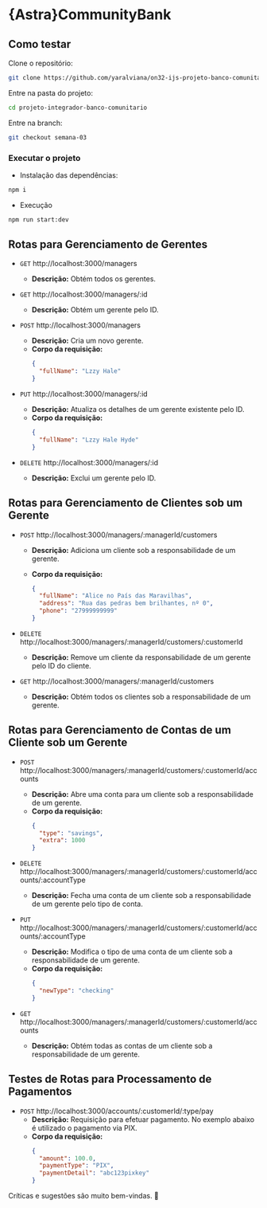 # {Astra}CommunityBank

## Como testar

Clone o repositório:

```sh
git clone https://github.com/yaralviana/on32-ijs-projeto-banco-comunitario/
```

Entre na pasta do projeto:

```sh
cd projeto-integrador-banco-comunitario
```

Entre na branch:

```sh
git checkout semana-03
```

### Executar o projeto

- Instalação das dependências:

```sh
npm i
```

- Execução

```sh
npm run start:dev
```

## Rotas para Gerenciamento de Gerentes

- `GET` http://localhost:3000/managers

  - **Descrição:** Obtém todos os gerentes.

- `GET` http://localhost:3000/managers/:id

  - **Descrição:** Obtém um gerente pelo ID.

- `POST` http://localhost:3000/managers

  - **Descrição:** Cria um novo gerente.
  - **Corpo da requisição:**
    ```json
    {
      "fullName": "Lzzy Hale"
    }
    ```

- `PUT` http://localhost:3000/managers/:id

  - **Descrição:** Atualiza os detalhes de um gerente existente pelo ID.
  - **Corpo da requisição:**
    ```json
    {
      "fullName": "Lzzy Hale Hyde"
    }
    ```

- `DELETE` http://localhost:3000/managers/:id
  - **Descrição:** Exclui um gerente pelo ID.

## Rotas para Gerenciamento de Clientes sob um Gerente

- `POST` http://localhost:3000/managers/:managerId/customers

  - **Descrição:** Adiciona um cliente sob a responsabilidade de um gerente.
  - **Corpo da requisição:**

    ```json
    {
      "fullName": "Alice no País das Maravilhas",
      "address": "Rua das pedras bem brilhantes, nº 0",
      "phone": "27999999999"
    }
    ```

- `DELETE` http://localhost:3000/managers/:managerId/customers/:customerId

  - **Descrição:** Remove um cliente da responsabilidade de um gerente pelo ID do cliente.

- `GET` http://localhost:3000/managers/:managerId/customers
  - **Descrição:** Obtém todos os clientes sob a responsabilidade de um gerente.

## Rotas para Gerenciamento de Contas de um Cliente sob um Gerente

- `POST` http://localhost:3000/managers/:managerId/customers/:customerId/accounts

  - **Descrição:** Abre uma conta para um cliente sob a responsabilidade de um gerente.
  - **Corpo da requisição:**
    ```json
    {
      "type": "savings",
      "extra": 1000
    }
    ```

- `DELETE` http://localhost:3000/managers/:managerId/customers/:customerId/accounts/:accountType

  - **Descrição:** Fecha uma conta de um cliente sob a responsabilidade de um gerente pelo tipo de conta.

- `PUT` http://localhost:3000/managers/:managerId/customers/:customerId/accounts/:accountType

  - **Descrição:** Modifica o tipo de uma conta de um cliente sob a responsabilidade de um gerente.
  - **Corpo da requisição:**
    ```json
    {
      "newType": "checking"
    }
    ```

- `GET` http://localhost:3000/managers/:managerId/customers/:customerId/accounts
  - **Descrição:** Obtém todas as contas de um cliente sob a responsabilidade de um gerente.

## Testes de Rotas para Processamento de Pagamentos

- `POST` http://localhost:3000/accounts/:customerId/:type/pay
  - **Descrição:** Requisição para efetuar pagamento. No exemplo abaixo é utilizado o pagamento via PIX.
  - **Corpo da requisição:**
    ```json
    {
      "amount": 100.0,
      "paymentType": "PIX",
      "paymentDetail": "abc123pixkey"
    }
    ```

Críticas e sugestões são muito bem-vindas. 💜
